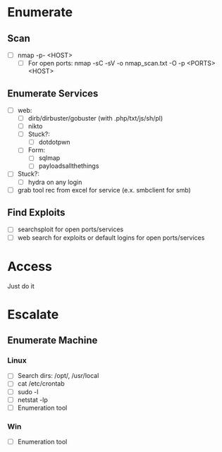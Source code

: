 # Enumerate

## Scan

* [ ] nmap -p- \<HOST\> 
  * [ ] For open ports: nmap -sC -sV -o nmap_scan.txt -O -p \<PORTS\> \<HOST\>  

## Enumerate Services

* [ ] web:
  * [ ] dirb/dirbuster/gobuster (with .php/txt/js/sh/pl)
  * [ ] nikto
  * [ ] Stuck?: 
    * [ ] dotdotpwn
  * [ ] Form:
    * [ ] sqlmap 
    * [ ] payloadsallthethings
* [ ] Stuck?:
  * [ ] hydra on any login
* [ ] grab tool rec from excel for service (e.x. smbclient for smb)

## Find Exploits

* [ ] searchsploit for open ports/services
* [ ] web search for exploits or default logins for open ports/services

# Access

Just do it

# Escalate

## Enumerate Machine

### Linux

* [ ] Search dirs: /opt/, /usr/local
* [ ] cat /etc/crontab
* [ ] sudo -l
* [ ] netstat -lp
* [ ] Enumeration tool

### Win

* [ ] Enumeration tool

